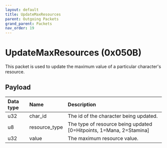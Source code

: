 ```yaml
---
layout: default
title: UpdateMaxResources
parent: Outgoing Packets
grand_parent: Packets
nav_order: 19
---
```


# UpdateMaxResources (0x050B)

This packet is used to update the maximum value of a particular character's resource.

## Payload

| Data type            | Name            | Description                                                                                |
|:---------------------|:----------------|:-------------------------------------------------------------------------------------------|
| u32                  | char_id         | The id of the character being updated.                                                     | 
| u8                   | resource_type   | The type of resource being updated [0=Hitpoints, 1=Mana, 2=Stamina]                        |
| u32                  | value           | The maximum resource value.                                                                |